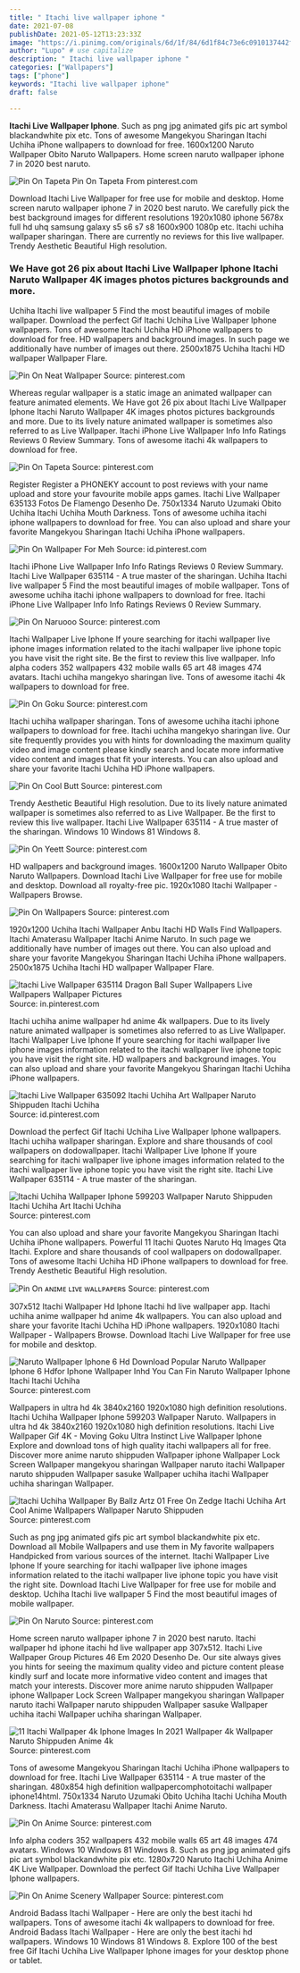 ```yaml
---
title: " Itachi live wallpaper iphone "
date: 2021-07-08
publishDate: 2021-05-12T13:23:33Z
image: "https://i.pinimg.com/originals/6d/1f/84/6d1f84c73e6c0910137442f9aae8d1a2.jpg"
author: "Lupo" # use capitalize
description: " Itachi live wallpaper iphone "
categories: ["Wallpapers"]
tags: ["phone"]
keywords: "Itachi live wallpaper iphone"
draft: false

---
```



**Itachi Live Wallpaper Iphone**. Such as png jpg animated gifs pic art symbol blackandwhite pix etc. Tons of awesome Mangekyou Sharingan Itachi Uchiha iPhone wallpapers to download for free. 1600x1200 Naruto Wallpaper Obito Naruto Wallpapers. Home screen naruto wallpaper iphone 7 in 2020 best naruto.

![Pin On Tapeta](https://i.pinimg.com/originals/25/77/49/25774977fa13141792c312be04abf772.jpg "Pin On Tapeta")
Pin On Tapeta From pinterest.com


Download Itachi Live Wallpaper for free use for mobile and desktop. Home screen naruto wallpaper iphone 7 in 2020 best naruto. We carefully pick the best background images for different resolutions 1920x1080 iphone 5678x full hd uhq samsung galaxy s5 s6 s7 s8 1600x900 1080p etc. Itachi uchiha wallpaper sharingan. There are currently no reviews for this live wallpaper. Trendy Aesthetic Beautiful High resolution.

### We Have got 26 pix about Itachi Live Wallpaper Iphone Itachi Naruto Wallpaper 4K images photos pictures backgrounds and more.

Uchiha Itachi live wallpaper 5 Find the most beautiful images of mobile wallpaper. Download the perfect Gif Itachi Uchiha Live Wallpaper Iphone wallpapers. Tons of awesome Itachi Uchiha HD iPhone wallpapers to download for free. HD wallpapers and background images. In such page we additionally have number of images out there. 2500x1875 Uchiha Itachi HD wallpaper Wallpaper Flare.


![Pin On Neat Wallpaper](https://i.pinimg.com/600x315/ac/62/04/ac620457380467dcf1c34e1ae821beaf.jpg "Pin On Neat Wallpaper")
Source: pinterest.com

Whereas regular wallpaper is a static image an animated wallpaper can feature animated elements. We Have got 26 pix about Itachi Live Wallpaper Iphone Itachi Naruto Wallpaper 4K images photos pictures backgrounds and more. Due to its lively nature animated wallpaper is sometimes also referred to as Live Wallpaper. Itachi iPhone Live Wallpaper Info Info Ratings Reviews 0 Review Summary. Tons of awesome itachi 4k wallpapers to download for free.

![Pin On Tapeta](https://i.pinimg.com/originals/25/77/49/25774977fa13141792c312be04abf772.jpg "Pin On Tapeta")
Source: pinterest.com

Register Register a PHONEKY account to post reviews with your name upload and store your favourite mobile apps games. Itachi Live Wallpaper 635133 Fotos De Flamengo Desenho De. 750x1334 Naruto Uzumaki Obito Uchiha Itachi Uchiha Mouth Darkness. Tons of awesome uchiha itachi iphone wallpapers to download for free. You can also upload and share your favorite Mangekyou Sharingan Itachi Uchiha iPhone wallpapers.

![Pin On Wallpaper For Meh](https://i.pinimg.com/originals/41/94/bd/4194bd7795bbed065c7136e802bd4282.jpg "Pin On Wallpaper For Meh")
Source: id.pinterest.com

Itachi iPhone Live Wallpaper Info Info Ratings Reviews 0 Review Summary. Itachi Live Wallpaper 635114 - A true master of the sharingan. Uchiha Itachi live wallpaper 5 Find the most beautiful images of mobile wallpaper. Tons of awesome uchiha itachi iphone wallpapers to download for free. Itachi iPhone Live Wallpaper Info Info Ratings Reviews 0 Review Summary.

![Pin On Naruooo](https://i.pinimg.com/videos/thumbnails/originals/c8/8c/6c/c88c6c5fd072ae37b5ad5b61d2611ef9.0000001.jpg "Pin On Naruooo")
Source: pinterest.com

Itachi Wallpaper Live Iphone If youre searching for itachi wallpaper live iphone images information related to the itachi wallpaper live iphone topic you have visit the right site. Be the first to review this live wallpaper. Info alpha coders 352 wallpapers 432 mobile walls 65 art 48 images 474 avatars. Itachi uchiha mangekyo sharingan live. Tons of awesome itachi 4k wallpapers to download for free.

![Pin On Goku](https://i.pinimg.com/564x/7e/ea/ea/7eeaea1886d13b94900b81e13478511c.jpg "Pin On Goku")
Source: pinterest.com

Itachi uchiha wallpaper sharingan. Tons of awesome uchiha itachi iphone wallpapers to download for free. Itachi uchiha mangekyo sharingan live. Our site frequently provides you with hints for downloading the maximum quality video and image content please kindly search and locate more informative video content and images that fit your interests. You can also upload and share your favorite Itachi Uchiha HD iPhone wallpapers.

![Pin On Cool Butt](https://i.pinimg.com/originals/f9/9b/23/f99b2339caf35d64b88e26dab81e273b.jpg "Pin On Cool Butt")
Source: pinterest.com

Trendy Aesthetic Beautiful High resolution. Due to its lively nature animated wallpaper is sometimes also referred to as Live Wallpaper. Be the first to review this live wallpaper. Itachi Live Wallpaper 635114 - A true master of the sharingan. Windows 10 Windows 81 Windows 8.

![Pin On Yeett](https://i.pinimg.com/originals/cf/49/b9/cf49b9054ad2660d4939356f190eac8c.jpg "Pin On Yeett")
Source: pinterest.com

HD wallpapers and background images. 1600x1200 Naruto Wallpaper Obito Naruto Wallpapers. Download Itachi Live Wallpaper for free use for mobile and desktop. Download all royalty-free pic. 1920x1080 Itachi Wallpaper - Wallpapers Browse.

![Pin On Wallpapers](https://i.pinimg.com/736x/85/42/c3/8542c34caf0eef1f4c17c3180e938605.jpg "Pin On Wallpapers")
Source: pinterest.com

1920x1200 Uchiha Itachi Wallpaper Anbu Itachi HD Walls Find Wallpapers. Itachi Amaterasu Wallpaper Itachi Anime Naruto. In such page we additionally have number of images out there. You can also upload and share your favorite Mangekyou Sharingan Itachi Uchiha iPhone wallpapers. 2500x1875 Uchiha Itachi HD wallpaper Wallpaper Flare.

![Itachi Live Wallpaper 635114 Dragon Ball Super Wallpapers Live Wallpapers Wallpaper Pictures](https://i.pinimg.com/originals/aa/76/3a/aa763a25daf0e87283cd2a3cad798ab3.png "Itachi Live Wallpaper 635114 Dragon Ball Super Wallpapers Live Wallpapers Wallpaper Pictures")
Source: in.pinterest.com

Itachi uchiha anime wallpaper hd anime 4k wallpapers. Due to its lively nature animated wallpaper is sometimes also referred to as Live Wallpaper. Itachi Wallpaper Live Iphone If youre searching for itachi wallpaper live iphone images information related to the itachi wallpaper live iphone topic you have visit the right site. HD wallpapers and background images. You can also upload and share your favorite Mangekyou Sharingan Itachi Uchiha iPhone wallpapers.

![Itachi Live Wallpaper 635092 Itachi Uchiha Art Wallpaper Naruto Shippuden Itachi Uchiha](https://i.pinimg.com/originals/31/70/69/317069845b5733b720d699d4362398fb.jpg "Itachi Live Wallpaper 635092 Itachi Uchiha Art Wallpaper Naruto Shippuden Itachi Uchiha")
Source: id.pinterest.com

Download the perfect Gif Itachi Uchiha Live Wallpaper Iphone wallpapers. Itachi uchiha wallpaper sharingan. Explore and share thousands of cool wallpapers on dodowallpaper. Itachi Wallpaper Live Iphone If youre searching for itachi wallpaper live iphone images information related to the itachi wallpaper live iphone topic you have visit the right site. Itachi Live Wallpaper 635114 - A true master of the sharingan.

![Itachi Uchiha Wallpaper Iphone 599203 Wallpaper Naruto Shippuden Itachi Uchiha Art Itachi Uchiha](https://i.pinimg.com/originals/ce/ec/00/ceec005737449b1dbb7cb7f5a4279530.jpg "Itachi Uchiha Wallpaper Iphone 599203 Wallpaper Naruto Shippuden Itachi Uchiha Art Itachi Uchiha")
Source: pinterest.com

You can also upload and share your favorite Mangekyou Sharingan Itachi Uchiha iPhone wallpapers. Powerful 11 Itachi Quotes Naruto Hq Images Qta Itachi. Explore and share thousands of cool wallpapers on dodowallpaper. Tons of awesome Itachi Uchiha HD iPhone wallpapers to download for free. Trendy Aesthetic Beautiful High resolution.

![Pin On ᴀɴɪᴍᴇ ʟɪᴠᴇ ᴡᴀʟʟᴘᴀᴘᴇʀs](https://i.pinimg.com/originals/80/97/29/8097292e1e9bcc2cdf03f7e6616c033e.gif "Pin On ᴀɴɪᴍᴇ ʟɪᴠᴇ ᴡᴀʟʟᴘᴀᴘᴇʀs")
Source: pinterest.com

307x512 Itachi Wallpaper Hd Iphone Itachi hd live wallpaper app. Itachi uchiha anime wallpaper hd anime 4k wallpapers. You can also upload and share your favorite Itachi Uchiha HD iPhone wallpapers. 1920x1080 Itachi Wallpaper - Wallpapers Browse. Download Itachi Live Wallpaper for free use for mobile and desktop.

![Naruto Wallpaper Iphone 6 Hd Download Popular Naruto Wallpaper Iphone 6 Hdfor Iphone Wallpaper Inhd You Can Fin Naruto Wallpaper Iphone Itachi Itachi Uchiha](https://i.pinimg.com/originals/75/b2/8f/75b28f979d30bea3c9164e7566e1994b.jpg "Naruto Wallpaper Iphone 6 Hd Download Popular Naruto Wallpaper Iphone 6 Hdfor Iphone Wallpaper Inhd You Can Fin Naruto Wallpaper Iphone Itachi Itachi Uchiha")
Source: pinterest.com

Wallpapers in ultra hd 4k 3840x2160 1920x1080 high definition resolutions. Itachi Uchiha Wallpaper Iphone 599203 Wallpaper Naruto. Wallpapers in ultra hd 4k 3840x2160 1920x1080 high definition resolutions. Itachi Live Wallpaper Gif 4K - Moving Goku Ultra Instinct Live Wallpaper Iphone Explore and download tons of high quality itachi wallpapers all for free. Discover more anime naruto shippuden Wallpaper iphone Wallpaper Lock Screen Wallpaper mangekyou sharingan Wallpaper naruto itachi Wallpaper naruto shippuden Wallpaper sasuke Wallpaper uchiha itachi Wallpaper uchiha sharingan Wallpaper.

![Itachi Uchiha Wallpaper By Ballz Artz 01 Free On Zedge Itachi Uchiha Art Cool Anime Wallpapers Wallpaper Naruto Shippuden](https://i.pinimg.com/736x/0a/9b/aa/0a9baaadc9345f3342eee38bae5a1732.jpg "Itachi Uchiha Wallpaper By Ballz Artz 01 Free On Zedge Itachi Uchiha Art Cool Anime Wallpapers Wallpaper Naruto Shippuden")
Source: pinterest.com

Such as png jpg animated gifs pic art symbol blackandwhite pix etc. Download all Mobile Wallpapers and use them in My favorite wallpapers Handpicked from various sources of the internet. Itachi Wallpaper Live Iphone If youre searching for itachi wallpaper live iphone images information related to the itachi wallpaper live iphone topic you have visit the right site. Download Itachi Live Wallpaper for free use for mobile and desktop. Uchiha Itachi live wallpaper 5 Find the most beautiful images of mobile wallpaper.

![Pin On Naruto](https://i.pinimg.com/originals/81/8e/ba/818eba7714008e75441749da7ddf5927.jpg "Pin On Naruto")
Source: pinterest.com

Home screen naruto wallpaper iphone 7 in 2020 best naruto. Itachi wallpaper hd iphone itachi hd live wallpaper app 307x512. Itachi Live Wallpaper Group Pictures 46 Em 2020 Desenho De. Our site always gives you hints for seeing the maximum quality video and picture content please kindly surf and locate more informative video content and images that match your interests. Discover more anime naruto shippuden Wallpaper iphone Wallpaper Lock Screen Wallpaper mangekyou sharingan Wallpaper naruto itachi Wallpaper naruto shippuden Wallpaper sasuke Wallpaper uchiha itachi Wallpaper uchiha sharingan Wallpaper.

![11 Itachi Wallpaper 4k Iphone Images In 2021 Wallpaper 4k Wallpaper Naruto Shippuden Anime 4k](https://i.pinimg.com/474x/62/a7/3b/62a73ba64da6f887bbe77a7b8a4ea4f8.jpg "11 Itachi Wallpaper 4k Iphone Images In 2021 Wallpaper 4k Wallpaper Naruto Shippuden Anime 4k")
Source: pinterest.com

Tons of awesome Mangekyou Sharingan Itachi Uchiha iPhone wallpapers to download for free. Itachi Live Wallpaper 635114 - A true master of the sharingan. 480x854 high definition wallpapercomphotoitachi wallpaper iphone14html. 750x1334 Naruto Uzumaki Obito Uchiha Itachi Uchiha Mouth Darkness. Itachi Amaterasu Wallpaper Itachi Anime Naruto.

![Pin On Anime](https://i.pinimg.com/564x/c6/6c/5f/c66c5f64b20fd3772aa720a9f779ee85.jpg "Pin On Anime")
Source: pinterest.com

Info alpha coders 352 wallpapers 432 mobile walls 65 art 48 images 474 avatars. Windows 10 Windows 81 Windows 8. Such as png jpg animated gifs pic art symbol blackandwhite pix etc. 1280x720 Naruto Itachi Uchiha Anime 4K Live Wallpaper. Download the perfect Gif Itachi Uchiha Live Wallpaper Iphone wallpapers.

![Pin On Anime Scenery Wallpaper](https://i.pinimg.com/originals/6d/1f/84/6d1f84c73e6c0910137442f9aae8d1a2.jpg "Pin On Anime Scenery Wallpaper")
Source: pinterest.com

Android Badass Itachi Wallpaper - Here are only the best itachi hd wallpapers. Tons of awesome itachi 4k wallpapers to download for free. Android Badass Itachi Wallpaper - Here are only the best itachi hd wallpapers. Windows 10 Windows 81 Windows 8. Explore 100 of the best free Gif Itachi Uchiha Live Wallpaper Iphone images for your desktop phone or tablet.


